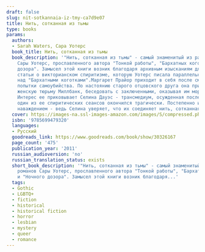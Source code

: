 ```yaml
---
draft: false
slug: nit-sotkannaia-iz-tmy-ca7d9e07
title: Нить, сотканная из тьмы
type: books
params:
  authors:
  - Sarah Waters, Сара Уотерс
  book_title: Нить, сотканная из тьмы
  book_description: '"Нить, сотканная из тьмы" - самый знаменитый из ранних романов
    Сары Уотерс, прославленного автора "Тонкой работы", "Бархатных коготков" и "Ночного
    дозора". Замысел этой книги возник благодаря архивным изысканиям для академической
    статьи о викторианском спиритизме, которую Уотерс писала параллельно с работой
    над "Бархатными коготками".Маргарет Прайор приходит в себя после смерти отца и
    попытки самоубийства. По настоянию старого отцовского друга она принимается навещать
    женскую тюрьму Миллбанк, беседовать с заключенными, оказывая им моральную поддержку.
    Интерес ее приковывает Селина Дауэс - трансмедиум, осужденная после того, как
    один из ее спиритических сеансов окончился трагически. Постепенно интерес обращается
    наваждением - ведь Селина уверяет, что их соединяет нить, сотканная из тьмы.'
  cover: https://images-na.ssl-images-amazon.com/images/S/compressed.photo.goodreads.com/books/1464726568i/30326167.jpg
  isbn: '9785699479320'
  languages:
  - Русский
  goodreads_link: https://www.goodreads.com/book/show/30326167
  page_count: '475'
  publication_year: '2011'
  russian_audioversion: 'no'
  russian_translation_status: exists
  short_book_description: '"Нить, сотканная из тьмы" - самый знаменитый из ранних
    романов Сары Уотерс, прославленного автора "Тонкой работы", "Бархатных коготков"
    и "Ночного дозора". Замысел этой книги возник благодаря...'
  tags:
  - Gothic
  - LGBTQ+
  - fiction
  - historical
  - historical fiction
  - horror
  - lesbian
  - mystery
  - queer
  - romance
---
```

